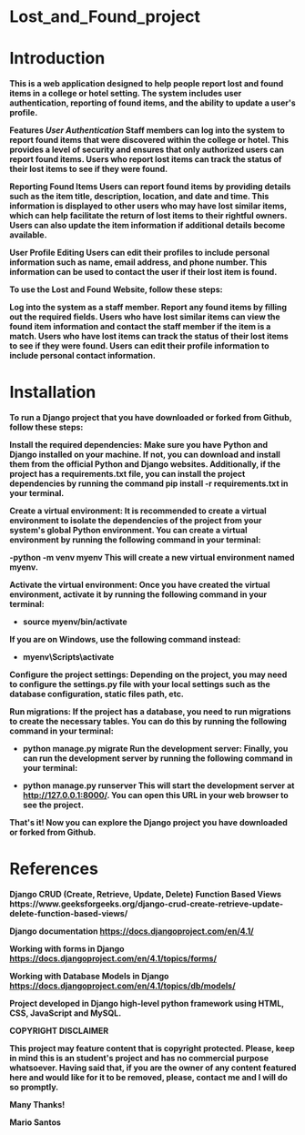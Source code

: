 # Lost_and_Found_project

<h1><b>Introduction</h1><b>
This is a web application designed to help people report lost and found items in a college or hotel setting. The system includes user authentication, reporting of found items, and the ability to update a user's profile.

<b>Features</b>
<i>User Authentication</i>
Staff members can log into the system to report found items that were discovered within the college or hotel. This provides a level of security and ensures that only authorized users can report found items. Users who report lost items can track the status of their lost items to see if they were found.

<b>Reporting Found Items</b>
Users can report found items by providing details such as the item title, description, location, and date and time. This information is displayed to other users who may have lost similar items, which can help facilitate the return of lost items to their rightful owners. Users can also update the item information if additional details become available.

<b>User Profile Editing</b>
Users can edit their profiles to include personal information such as name, email address, and phone number. This information can be used to contact the user if their lost item is found.

To use the Lost and Found Website, follow these steps:

Log into the system as a staff member.
Report any found items by filling out the required fields.
Users who have lost similar items can view the found item information and contact the staff member if the item is a match.
Users who have lost items can track the status of their lost items to see if they were found.
Users can edit their profile information to include personal contact information.

<h1><b>Installation</b></h1>

To run a Django project that you have downloaded or forked from Github, follow these steps:

Install the required dependencies: Make sure you have Python and Django installed on your machine. If not, you can download and install them from the official Python and Django websites. Additionally, if the project has a requirements.txt file, you can install the project dependencies by running the command pip install -r requirements.txt in your terminal.

Create a virtual environment: It is recommended to create a virtual environment to isolate the dependencies of the project from your system's global Python environment. You can create a virtual environment by running the following command in your terminal:


-python -m venv myenv
This will create a new virtual environment named myenv.

Activate the virtual environment: Once you have created the virtual environment, activate it by running the following command in your terminal:

- source myenv/bin/activate

If you are on Windows, use the following command instead:


- myenv\Scripts\activate

Configure the project settings: Depending on the project, you may need to configure the settings.py file with your local settings such as the database configuration, static files path, etc.

Run migrations: If the project has a database, you need to run migrations to create the necessary tables. You can do this by running the following command in your terminal:


- python manage.py migrate
Run the development server: Finally, you can run the development server by running the following command in your terminal:


- python manage.py runserver
This will start the development server at http://127.0.0.1:8000/. You can open this URL in your web browser to see the project.

That's it! Now you can explore the Django project you have downloaded or forked from Github.


<h1><b>References</b></h1>
Django CRUD (Create, Retrieve, Update, Delete) Function Based Views
https://www.geeksforgeeks.org/django-crud-create-retrieve-update-delete-function-based-views/

Django documentation
https://docs.djangoproject.com/en/4.1/

Working with forms in Django
https://docs.djangoproject.com/en/4.1/topics/forms/

Working with Database Models in Django
https://docs.djangoproject.com/en/4.1/topics/db/models/

Project developed in Django high-level python framework using HTML, CSS, JavaScript and MySQL.


<b>COPYRIGHT DISCLAIMER</b>

This project may feature content that is copyright protected. Please, keep in mind this is an student's project and has no commercial purpose whatsoever. Having said that, if you are the owner of any content featured here and would like for it to be removed, please, contact me and I will do so promptly.

Many Thanks!

Mario Santos
